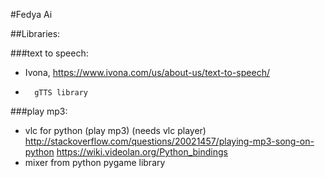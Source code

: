 #Fedya Ai


##Libraries:

###text to speech:
-	Ivona, https://www.ivona.com/us/about-us/text-to-speech/
-       gTTS library


###play mp3:
-	vlc for python (play mp3) (needs vlc player)
	http://stackoverflow.com/questions/20021457/playing-mp3-song-on-python
	https://wiki.videolan.org/Python_bindings
-	mixer from python pygame library


